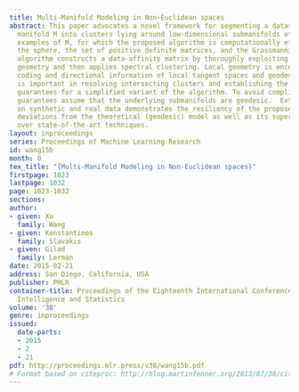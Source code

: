 ```yaml
---
title: Multi-Manifold Modeling in Non-Euclidean spaces
abstract: This paper advocates a novel framework for segmenting a dataset on a Riemannian
  manifold M into clusters lying around low-dimensional submanifolds of M. Important
  examples of M, for which the proposed algorithm is computationally efficient, include
  the sphere, the set of positive definite matrices, and the Grassmannian. The proposed
  algorithm constructs a data-affinity matrix by thoroughly exploiting the intrinsic
  geometry and then applies spectral clustering. Local geometry is encoded by sparse
  coding and directional information of local tangent spaces and geodesics, which
  is important in resolving intersecting clusters and establishing the theoretical
  guarantees for a simplified variant of the algorithm. To avoid complication, these
  guarantees assume that the underlying submanifolds are geodesic.  Extensive validation
  on synthetic and real data demonstrates the resiliency of the proposed method against
  deviations from the theoretical (geodesic) model as well as its superior performance
  over state-of-the-art techniques.
layout: inproceedings
series: Proceedings of Machine Learning Research
id: wang15b
month: 0
tex_title: "{Multi-Manifold Modeling in Non-Euclidean spaces}"
firstpage: 1023
lastpage: 1032
page: 1023-1032
sections: 
author:
- given: Xu
  family: Wang
- given: Konstantinos
  family: Slavakis
- given: Gilad
  family: Lerman
date: 2015-02-21
address: San Diego, California, USA
publisher: PMLR
container-title: Proceedings of the Eighteenth International Conference on Artificial
  Intelligence and Statistics
volume: '38'
genre: inproceedings
issued:
  date-parts:
  - 2015
  - 2
  - 21
pdf: http://proceedings.mlr.press/v38/wang15b.pdf
# Format based on citeproc: http://blog.martinfenner.org/2013/07/30/citeproc-yaml-for-bibliographies/
---
```

